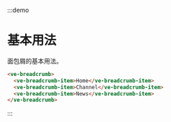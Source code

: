 :::demo

# 基本用法

面包屑的基本用法。

```html
<ve-breadcrumb>
  <ve-breadcrumb-item>Home</ve-breadcrumb-item>
  <ve-breadcrumb-item>Channel</ve-breadcrumb-item>
  <ve-breadcrumb-item>News</ve-breadcrumb-item>
</ve-breadcrumb>
```

:::